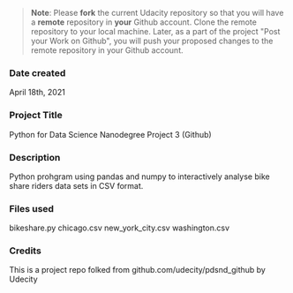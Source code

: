 >**Note**: Please **fork** the current Udacity repository so that you will have a **remote** repository in **your** Github account. Clone the remote repository to your local machine. Later, as a part of the project "Post your Work on Github", you will push your proposed changes to the remote repository in your Github account.

### Date created
April 18th, 2021

### Project Title
Python for Data Science Nanodegree Project 3 (Github)

### Description
Python prohgram using pandas and numpy to interactively analyse bike share riders data sets in CSV format. 

### Files used
bikeshare.py
chicago.csv
new_york_city.csv
washington.csv

### Credits
This is a project repo folked from github.com/udecity/pdsnd_github by Udecity


